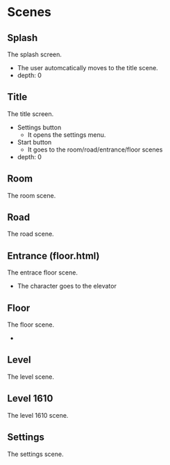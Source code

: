 # Scenes

## Splash

The splash screen.

- The user automcatically moves to the title scene.
- depth: 0

## Title

The title screen.

- Settings button
  - It opens the settings menu.
- Start button
  - It goes to the room/road/entrance/floor scenes
- depth: 0

## Room

The room scene.

## Road

The road scene.

## Entrance (floor.html)

The entrace floor scene.

- The character goes to the elevator

## Floor

The floor scene.

-

## Level

The level scene.

## Level 1610

The level 1610 scene.

## Settings

The settings scene.
